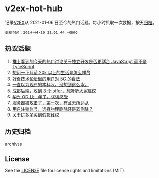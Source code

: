 # v2ex-hot-hub

 记录[V2EX](https://www.v2ex.com/)从 2021-01-06 日至今的热门话题。每小时抓取一次数据，按天[归档](archives)。

`更新时间：2024-04-20 22:01:44 +0800`

## 热议话题

1. [推上看到的今天的热门讨论关于独立开发是否更适合 JavaScript 而不是 TypeScript](https://www.v2ex.com/t/1034071)
1. [想问一下月薪 20k 以上的生活是怎么样的](https://www.v2ex.com/t/1034170)
1. [好奇技术论坛里的用户对 5G 的看法](https://www.v2ex.com/t/1034111)
1. [一直以为现在的本科水，没想到这么水。](https://www.v2ex.com/t/1034211)
1. [成都后端，收到 3 个 offer，想听听大家建议](https://www.v2ex.com/t/1034121)
1. [华为 OD 快一年了，谈谈感受](https://www.v2ex.com/t/1034086)
1. [服务器被攻击了，第一次，有点无所适从](https://www.v2ex.com/t/1034091)
1. [用户注销账号，选择物理删除还是软删除？](https://www.v2ex.com/t/1034095)
1. [关于拼多多买到假货维权](https://www.v2ex.com/t/1034147)

## 历史归档

[archives](archives)

## License

See the [LICENSE](LICENSE) file for license rights and limitations (MIT).
